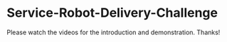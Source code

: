 # Service-Robot-Delivery-Challenge
Please watch the videos for the introduction and demonstration. Thanks!
